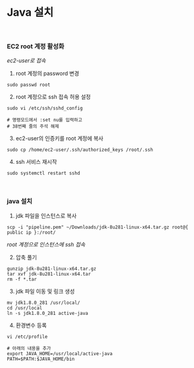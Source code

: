 # Java 설치

<br>

### EC2 root 계정 활성화

*ec2-user로 접속*  

1. root 계정의 password 변경  
```
sudo passwd root
```

2. root 계정으로 ssh 접속 허용 설정
```
sudo vi /etc/ssh/sshd_config

# 명령모드에서 :set nu를 입력하고
# 38번째 줄의 주석 해제 
```

3. ec2-user의 인증키를 root 계정에 복사
```
sudo cp /home/ec2-user/.ssh/authorized_keys /root/.ssh
```

4. ssh 서비스 재시작
```
sudo systemctl restart sshd
```

<br>

### java 설치

1. jdk 파일을 인스턴스로 복사
```
scp -i "pipeline.pem" ~/Downloads/jdk-8u281-linux-x64.tar.gz root@{ public ip }:/root/
```

*root 계정으로 인스턴스에 ssh 접속*

2. 압축 풀기
```
gunzip jdk-8u281-linux-x64.tar.gz
tar xvf jdk-8u281-linux-x64.tar
rm -f *.tar
```

3. jdk 파일 이동 및 링크 생성
```
mv jdk1.8.0_281 /usr/local/
cd /usr/local
ln -s jdk1.8.0_281 active-java
```

4. 환경변수 등록
```
vi /etc/profile

# 아래의 내용을 추가
export JAVA_HOME=/usr/local/active-java
PATH=$PATH:$JAVA_HOME/bin
```